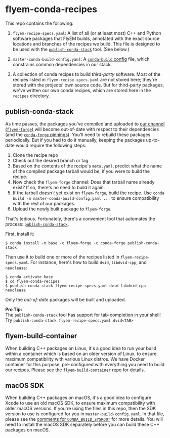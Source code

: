 flyem-conda-recipes
===================

This repo contains the following:

1. `flyem-recipe-specs.yaml`: A list of all (or at least most) C++ and Python software packages that FlyEM builds, annotated with the exact source locations and branches of the recipes we build. This file is designed to be used with the [`publish-conda-stack`][pcs] tool. (See below.)

2. `master-conda-build-config.yaml`: A [`conda-build` config][cbc] file, which constrains common dependencies in our stack.

3. A collection of conda recipes to build *third-party* software.  Most of the recipes listed in `flyem-recipe-specs.yaml` are not stored here; they're stored with the projects' own source code.  But for third-party packages, we've written our own conda recipes, which are stored here in the `recipes` directory.

[pcs]: https://github.com/ilastik/publish-conda-stack
[cbc]: https://docs.conda.io/projects/conda-build/en/latest/resources/variants.html
[ff]: https://anaconda.org/flyem-forge/repo
[cfp]: https://github.com/conda-forge/conda-forge-pinning-feedstock/blob/master/recipe/conda_build_config.yaml
[cbs]: https://github.com/janelia-flyem/flyem-conda-recipes/blob/master/master-conda-build-config.yaml#L32-L46

publish-conda-stack
-------------------

As time passes, the packages you've compiled and uploaded to [our channel (`flyem-forge`)][ff] will become out-of-date with respect to their dependencies (and the [`conda-forge` pinnings][cfp]).  You'll need to rebuild these packages periodically.  But if you had to do it manually, keeping the packages up-to-date would require the following steps:

1. Clone the recipe repo
2. Check out the desired branch or tag
3. Based on the contents of the recipe's `meta.yaml`, predict what the name of the compiled package tarball would be, if you were to build the recipe.
4. Now check the `flyem-forge` channel: Does that tarball name already exist?  If so, there's no need to build it again.
5. If the tarball *doesn't* yet exist on `flyem-forge`, build the recipe.  Use `conda build -m master-conda-build-config.yaml ...` to ensure compatibility with the rest of our packages.
6. Upload the newly built package to `flyem-forge`.


That's tedious.  Fortunately, there's a convenient tool that automates the process: [`publish-conda-stack`][pcs].


First, install it:

```
$ conda install -n base -c flyem-forge -c conda-forge publish-conda-stack
```

Then use it to build one or more of the recipes listed in `flyem-recipe-specs.yaml`.  For instance, here's how to build `dvid`, `libdvid-cpp`, and `neuclease`:

```
$ conda activate base
$ cd flyem-conda-recipes
$ publish-conda-stack flyem-recipe-specs.yaml dvid libdvid-cpp neuclease
```

Only the *out-of-date* packages will be built and uploaded.

**Pro Tip:** <br>
The `publish-conda-stack` tool has support for tab-completion in your shell!<br>
Try `publish-conda-stack flyem-recipe-specs.yaml dvid<TAB>`


flyem-build-container
---------------------

When building C++ packages on Linux, it's a good idea to run your build within a container which is based on an older version of Linux, to ensure maximum compatibility with various Linux distros.  We have Docker container for this purpose, pre-configured with everything you need to build our recipes.  Please see the [`flyem-build-container` repo][fbc] for details.

[fbc]: https://github.com/janelia-flyem/flyem-build-container


macOS SDK
---------

When building C++ packages on macOS, it's a good idea to configure Xcode to use an old macOS SDK, to ensure maximum compatibility with older macOS versions.  If you're using the files in this repo, then the SDK version to use is configured for you in `master-build-config.yaml`.  In that file, please see the [comments for `CONDA_BUILD_SYSROOT`][cbs] for more details.  You will need to install the macOS SDK separately before you can build these C++ packages on macOS.

